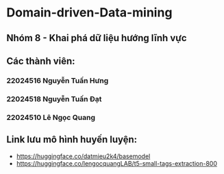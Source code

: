 # Domain-driven-Data-mining

## Nhóm 8 - Khai phá dữ liệu hướng lĩnh vực
## Các thành viên:
### 22024516 Nguyễn Tuấn Hưng
### 22024518 Nguyễn Tuấn Đạt
### 22024510 Lê Ngọc Quang
## Link lưu mô hình huyến luyện:
* https://huggingface.co/datmieu2k4/basemodel
* https://huggingface.co/lengocquangLAB/t5-small-tags-extraction-800
  
